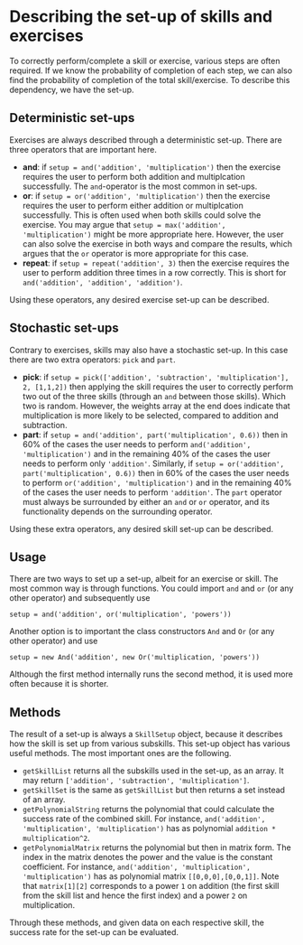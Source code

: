 # Describing the set-up of skills and exercises

To correctly perform/complete a skill or exercise, various steps are often required. If we know the probability of completion of each step, we can also find the probability of completion of the total skill/exercise. To describe this dependency, we have the set-up.

## Deterministic set-ups

Exercises are always described through a deterministic set-up. There are three operators that are important here.

- **and**: if `setup = and('addition', 'multiplication')` then the exercise requires the user to perform both addition and multiplcation successfully. The `and`-operator is the most common in set-ups.
- **or**: if `setup = or('addition', 'multiplication')` then the exercise requires the user to perform either addition or multiplcation successfully. This is often used when both skills could solve the exercise. You may argue that `setup = max('addition', 'multiplication')` might be more appropriate here. However, the user can also solve the exercise in both ways and compare the results, which argues that the `or` operator is more appropriate for this case.
- **repeat**: if `setup = repeat('addition', 3)` then the exercise requires the user to perform addition three times in a row correctly. This is short for `and('addition', 'addition', 'addition')`.

Using these operators, any desired exercise set-up can be described.

## Stochastic set-ups

Contrary to exercises, skills may also have a stochastic set-up. In this case there are two extra operators: `pick` and `part`.

- **pick**: if `setup = pick(['addition', 'subtraction', 'multiplication'], 2, [1,1,2])` then applying the skill requires the user to correctly perform two out of the three skills (through an `and` between those skills). Which two is random. However, the weights array at the end does indicate that multiplication is more likely to be selected, compared to addition and subtraction.
- **part**: if `setup = and('addition', part('multiplication', 0.6))` then in 60% of the cases the user needs to perform `and('addition', 'multiplication')` and in the remaining 40% of the cases the user needs to perform only `'addition'`. Similarly, if `setup = or('addition', part('multiplication', 0.6))` then in 60% of the cases the user needs to perform `or('addition', 'multiplication')` and in the remaining 40% of the cases the user needs to perform `'addition'`. The `part` operator must always be surrounded by either an `and` or `or` operator, and its functionality depends on the surrounding operator.

Using these extra operators, any desired skill set-up can be described.

## Usage

There are two ways to set up a set-up, albeit for an exercise or skill. The most common way is through functions. You could import `and` and `or` (or any other operator) and subsequently use

```
setup = and('addition', or('multiplication', 'powers'))
```

Another option is to important the class constructors `And` and `Or` (or any other operator) and use

```
setup = new And('addition', new Or('multiplication, 'powers'))
```

Although the first method internally runs the second method, it is used more often because it is shorter.

## Methods

The result of a set-up is always a `SkillSetup` object, because it describes how the skill is set up from various subskills. This set-up object has various useful methods. The most important ones are the following.

- `getSkillList` returns all the subskills used in the set-up, as an array. It may return `['addition', 'subtraction', 'multiplication']`.
- `getSkillSet` is the same as `getSkillList` but then returns a set instead of an array.
- `getPolynomialString` returns the polynomial that could calculate the success rate of the combined skill. For instance, `and('addition', 'multiplication', 'multiplication')` has as polynomial `addition * multiplication^2`.
- `getPolynomialMatrix` returns the polynomial but then in matrix form. The index in the matrix denotes the power and the value is the constant coefficient. For instance, `and('addition', 'multiplication', 'multiplication')` has as polynomial matrix `[[0,0,0],[0,0,1]]`. Note that `matrix[1][2]` corresponds to a power `1` on addition (the first skill from the skill list and hence the first index) and a power `2` on multiplication.

Through these methods, and given data on each respective skill, the success rate for the set-up can be evaluated.
